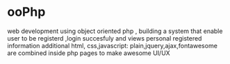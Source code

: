 # ooPhp
web development using object oriented php , building a system that enable user to be registerd ,login succesfuly and views personal registered information 
additional html, css,javascript: plain,jquery,ajax,fontawesome are combined inside php pages to make awesome UI/UX

